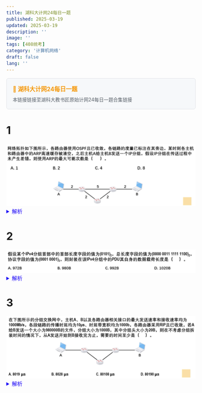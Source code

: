 ```yaml
---
title: 湖科大计网24每日一题
published: 2025-03-19
updated: 2025-03-19
description: ''
image: ''
tags: [408统考]
category: '计算机网络'
draft: false 
lang: ''
---
```


<!-- 基础版（适配Markdown渲染环境） -->
<div style="
    border: 1px solid #e1e4e8;
    border-radius: 6px;
    padding: 16px;
    margin: 10px 0;
    background: #f6f8fa;
    transition: all 0.2s;
">
  <a href="https://space.bilibili.com/360996402/lists/3912452?type=season" target="_blank" style="
      text-decoration: none;
      color: inherit;
      display: block;
  ">
    <h3 style="
        margin: 0 0 8px 0;
        color:rgb(245, 151, 9);
        font-size: 1.1em;
    ">📙 湖科大计网24每日一题</h3>
    <p style="
        margin: 0;
        color: #586069;
        font-size: 0.9em;
    ">本链接链接至湖科大教书匠原始计网24每日一题合集链接</p>
  </a>
</div>

# 1

<img src="https://raw.githubusercontent.com/MRchenyuheng/Blog_Pic_Bed/main/NET/20250320173812873.png"/>

<details style="color: darkred;">
  <summary style="cursor: pointer; color:rgb(27, 6, 247);"> 解析 </summary>
  <div style="padding: 10px; border: 1px solid #ccc; margin-top: 5px;">
    选C，原因是OSPF认为总代价最小的路由为好路由
  </div>
</details>

# 2

<img src="https://raw.githubusercontent.com/MRchenyuheng/Blog_Pic_Bed/main/NET/20250320175958719.png"/>

<details style="color: darkred;">
  <summary style="cursor: pointer; color:rgb(27, 6, 247);"> 解析 </summary>
  <div style="padding: 10px; border: 1px solid #ccc; margin-top: 5px;">
  协议字段 = 17，表明是UDP用户数据报
  首部长度 = 5，单位4B，固长度20B
  总长度 = 0011 1111 1100 = 12 + 15 * 16 + 3 * 16 * 16 = 1020B
  数据载荷长度 = 1020B - 20B - 8B = 992B

  <img src="https://raw.githubusercontent.com/MRchenyuheng/Blog_Pic_Bed/main/NET/20250320213343395.png"/>
  </div>
</details>

# 3

<img src="https://raw.githubusercontent.com/MRchenyuheng/Blog_Pic_Bed/main/NET/20250320213932223.png"/>

<details style="color: darkred;">
  <summary style="cursor: pointer; color:rgb(27, 6, 247);"> 解析 </summary>
  <div style="padding: 10px; border: 1px solid #ccc; margin-top: 5px;">
  选D
  链路带宽 = $\frac{链路的时延带宽积}{链路的传播时延} = \fcac{100b}{10^{-6}s} = 100Mb/s$
  短板效应故发送速度为 100Mb/s
  <img src="https://raw.githubusercontent.com/MRchenyuheng/Blog_Pic_Bed/main/NET/20250320214547807.png"/>
  </div>
</details>
